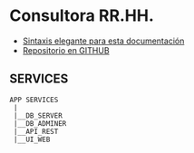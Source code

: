 # Consultora RR.HH.
- [Sintaxis elegante para esta documentación](https://docs.github.com/es/github/writing-on-github/getting-started-with-writing-and-formatting-on-github/basic-writing-and-formatting-syntax)
- [Repositorio en GITHUB](https://github.com/sergioarieljuarez/rrhh-pp3-2022)

## SERVICES

```
APP SERVICES
 |
 |__DB_SERVER
 |__DB_ADMINER
 |__API_REST
 |__UI_WEB
```
